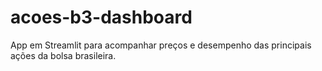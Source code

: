# acoes-b3-dashboard
App em Streamlit para acompanhar preços e desempenho das principais ações da bolsa brasileira.
